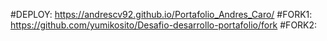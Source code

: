 #DEPLOY: https://andrescv92.github.io/Portafolio_Andres_Caro/
#FORK1: https://github.com/yumikosito/Desafio-desarrollo-portafolio/fork
#FORK2:
